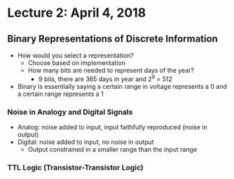 # Lecture 2: April 4, 2018
## Binary Representations of Discrete Information
* How would you select a representation?
  * Choose based on implementation
  * How many bits are needed to represent days of the year?
    * 9 bits, there are 365 days in year and 2<sup>9</sup> = 512
* Binary is essentially saying a certain range in voltage represents a 0 and a certain range represents a 1
### Noise in Analogy and Digital Signals
* Analog: noise added to input, input faithfully reproduced (noise in output)
* Digital: noise added to input, no noise in output
  * Output constrained in a smaller range than the input range
### TTL Logic (Transistor-Transistor Logic)
